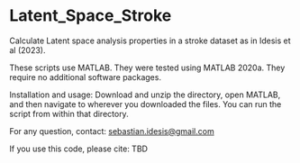 # Latent_Space_Stroke

Calculate Latent space analysis properties in a stroke dataset as in Idesis et al (2023).

These scripts use MATLAB. They were tested using MATLAB 2020a. They require no additional software packages.

Installation and usage: Download and unzip the directory, open MATLAB, and then navigate to wherever you downloaded the files. You can run the script from within that directory.

For any question, contact: sebastian.idesis@gmail.com

If you use this code, please cite: TBD
